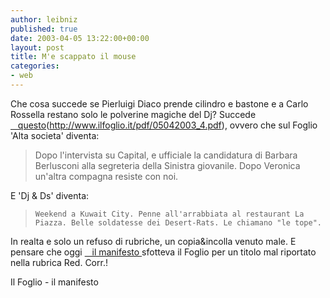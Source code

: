 ```yaml
---
author: leibniz
published: true
date: 2003-04-05 13:22:00+00:00
layout: post
title: M'e scappato il mouse
categories:
- web
---
```


Che cosa succede se Pierluigi Diaco prende cilindro e bastone e a Carlo Rossella restano solo le polverine magiche del Dj? Succede  [   questo]()(http://www.ilfoglio.it/pdf/05042003_4.pdf), ovvero che sul Foglio 'Alta societa' diventa:

> Dopo l'intervista su Capital, e ufficiale la candidatura di Barbara Berlusconi alla segreteria della Sinistra giovanile. Dopo Veronica un'altra compagna resiste con noi.

E 'Dj & Ds' diventa:

> 	  Weekend a Kuwait City. Penne all'arrabbiata al restaurant La Piazza. Belle soldatesse dei Desert-Rats. Le chiamano "le tope".


In realta e solo un refuso di rubriche, un copia&incolla venuto male. E pensare che oggi  [   il manifesto ][2]sfotteva il Foglio per un titolo mal riportato nella rubrica Red. Corr.!  


Il Foglio - il manifesto

[2]:	http://www.ilmanifesto.it/oggi/art41.html